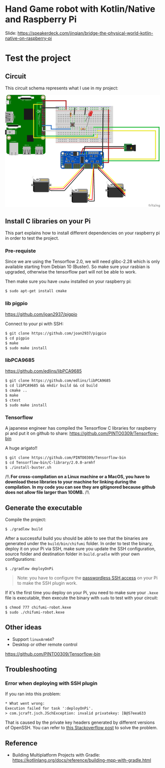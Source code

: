 Hand Game robot with Kotlin/Native and Raspberry Pi
===================================================

Slide: https://speakerdeck.com/jinqian/bridge-the-physical-world-kotlin-native-on-raspberry-pi

# Test the project

## Circuit

This circuit schema represents what I use in my project:

![circuit](img/circuit-pi.png)

## Install C libraries on your Pi

This part explains how to install different dependencies on your raspberry pi in order to test the project.

### Pre-requiste

Since we are using the Tensorflow 2.0, we will need glibc-2.28 which is only available starting from Debian 10 (Buster). So make sure your rasbian is upgraded, otherwise the tensorflow part will not be able to work.

Then make sure you have `cmake` installed on your raspberry pi:

```
$ sudo apt-get install cmake
```

### lib pigpio

https://github.com/joan2937/pigpio

Connect to your pi with SSH:
```
$ git clone https://github.com/joan2937/pigpio
$ cd pigpio
$ make
$ sudo make install
```

### libPCA9685

https://github.com/edlins/libPCA9685

```
$ git clone https://github.com/edlins/libPCA9685
$ cd libPCA9685 && mkdir build && cd build
$ cmake ..
$ make
$ ctest
$ sudo make install
```

### Tensorflow

A japanese engineer has compiled the Tensorflow C libraries for raspberry pi and put it on github to share:
https://github.com/PINTO0309/Tensorflow-bin

A huge arigato!! 

```
$ git clone https://github.com/PINTO0309/Tensorflow-bin
$ cd Tensorflow-bin/C-library/2.0.0-armhf
$ ./install-buster.sh
```

/!\ **For cross-compilation on a Linux machine or a MacOS, you have to download these libraries to your machine for linking during the compilation. In my code you can see they are gitignored because github does not allow file larger than 100MB.** /!\

## Generate the executable

Compile the project:

```
$ ./gradlew build
```

After a successful build you should be able to see that the binaries are generated under the `build/bin/chifumi` folder. In order to test the binary, deploy it on your Pi via SSH, make sure you update the SSH configuration, source folder and destination folder in `build.gradle` with your own configurations:

```
$ ./gradlew deployOnPi
```

> Note: you have to configure the [passwordless SSH access](https://www.raspberrypi.org/documentation/remote-access/ssh/passwordless.md) on your Pi to make the SSH plugin work.

If it's the first time you deploy on your Pi, you need to make sure your `.kexe` file is executable, then execute the binary with `sudo` to test with your circuit:

```
$ chmod 777 chifumi-robot.kexe
$ sudo ./chifumi-robot.kexe
```

## Other ideas

- Support `linuxArm64`?
- Desktop or other remote control

https://github.com/PINTO0309/Tensorflow-bin

## Troubleshooting

### Error when deploying with SSH plugin

If you ran into this problem:

```
* What went wrong:
Execution failed for task ':deployOnPi'.
> com.jcraft.jsch.JSchException: invalid privatekey: [B@57eea633

```

That is caused by the private key headers generated by different versions of OpenSSH. You can refer to [this Stackoverflow post](https://stackoverflow.com/questions/53134212/invalid-privatekey-when-using-jsch) to solve the problem.

## Reference

- Building Multiplatform Projects with Gradle: https://kotlinlang.org/docs/reference/building-mpp-with-gradle.html
